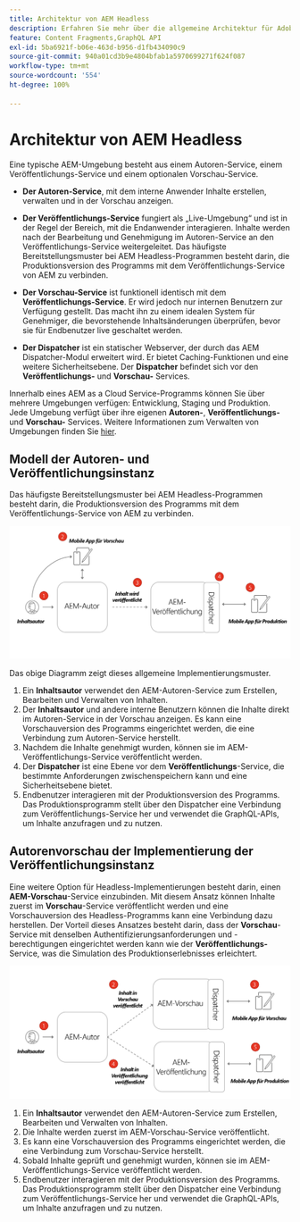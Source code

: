 ```yaml
---
title: Architektur von AEM Headless
description: Erfahren Sie mehr über die allgemeine Architektur für Adobe Experience Manager im Zusammenhang mit einer Headless-Implementierung. Machen Sie sich mit der Rolle der AEM-Autoren-, Vorschau- und Veröffentlichungs-Services und dem empfohlenen Implementierungsmuster für Headless-Programme vertraut.
feature: Content Fragments,GraphQL API
exl-id: 5ba6921f-b06e-463d-b956-d1fb434090c9
source-git-commit: 940a01cd3b9e4804bfab1a5970699271f624f087
workflow-type: tm+mt
source-wordcount: '554'
ht-degree: 100%

---
```


# Architektur von AEM Headless

Eine typische AEM-Umgebung besteht aus einem Autoren-Service, einem Veröffentlichungs-Service und einem optionalen Vorschau-Service.

* **Der Autoren-Service**, mit dem interne Anwender Inhalte erstellen, verwalten und in der Vorschau anzeigen.

* **Der Veröffentlichungs-Service** fungiert als „Live-Umgebung“ und ist in der Regel der Bereich, mit die Endanwender interagieren. Inhalte werden nach der Bearbeitung und Genehmigung im Autoren-Service an den Veröffentlichungs-Service weitergeleitet. Das häufigste Bereitstellungsmuster bei AEM Headless-Programmen besteht darin, die Produktionsversion des Programms mit dem Veröffentlichungs-Service von AEM zu verbinden.

* **Der Vorschau-Service** ist funktionell identisch mit dem **Veröffentlichungs-Service**. Er wird jedoch nur internen Benutzern zur Verfügung gestellt. Das macht ihn zu einem idealen System für Genehmiger, die bevorstehende Inhaltsänderungen überprüfen, bevor sie für Endbenutzer live geschaltet werden.

* **Der Dispatcher** ist ein statischer Webserver, der durch das AEM Dispatcher-Modul erweitert wird. Er bietet Caching-Funktionen und eine weitere Sicherheitsebene. Der **Dispatcher** befindet sich vor den **Veröffentlichungs-** und **Vorschau-** Services.

Innerhalb eines AEM as a Cloud Service-Programms können Sie über mehrere Umgebungen verfügen: Entwicklung, Staging und Produktion. Jede Umgebung verfügt über ihre eigenen **Autoren-**, **Veröffentlichungs-** und **Vorschau-** Services. Weitere Informationen zum Verwalten von Umgebungen finden Sie [hier](/help/implementing/cloud-manager/manage-environments.md).

## Modell der Autoren- und Veröffentlichungsinstanz

Das häufigste Bereitstellungsmuster bei AEM Headless-Programmen besteht darin, die Produktionsversion des Programms mit dem Veröffentlichungs-Service von AEM zu verbinden.

![Architektur der Autoren- und Veröffentlichungsinstanz](assets/autho-publish-architecture-diagram.png)

Das obige Diagramm zeigt dieses allgemeine Implementierungsmuster.

1. Ein **Inhaltsautor** verwendet den AEM-Autoren-Service zum Erstellen, Bearbeiten und Verwalten von Inhalten.
1. Der **Inhaltsautor** und andere interne Benutzern können die Inhalte direkt im Autoren-Service in der Vorschau anzeigen. Es kann eine Vorschauversion des Programms eingerichtet werden, die eine Verbindung zum Autoren-Service herstellt.
1. Nachdem die Inhalte genehmigt wurden, können sie im AEM-Veröffentlichungs-Service veröffentlicht werden.
1. Der **Dispatcher** ist eine Ebene vor dem **Veröffentlichungs**-Service, die bestimmte Anforderungen zwischenspeichern kann und eine Sicherheitsebene bietet.
1. Endbenutzer interagieren mit der Produktionsversion des Programms. Das Produktionsprogramm stellt über den Dispatcher eine Verbindung zum Veröffentlichungs-Service her und verwendet die GraphQL-APIs, um Inhalte anzufragen und zu nutzen.

## Autorenvorschau der Implementierung der Veröffentlichungsinstanz

Eine weitere Option für Headless-Implementierungen besteht darin, einen **AEM-Vorschau**-Service einzubinden. Mit diesem Ansatz können Inhalte zuerst im **Vorschau**-Service veröffentlicht werden und eine Vorschauversion des Headless-Programms kann eine Verbindung dazu herstellen. Der Vorteil dieses Ansatzes besteht darin, dass der **Vorschau**-Service mit denselben Authentifizierungsanforderungen und -berechtigungen eingerichtet werden kann wie der **Veröffentlichungs-** Service, was die Simulation des Produktionserlebnisses erleichtert.

![Architektur der Autorenvorschau und Veröffentlichungsinstanz](assets/author-preview-publish-architecture-diagram.png)

1. Ein **Inhaltsautor** verwendet den AEM-Autoren-Service zum Erstellen, Bearbeiten und Verwalten von Inhalten.
1. Die Inhalte werden zuerst im AEM-Vorschau-Service veröffentlicht.
1. Es kann eine Vorschauversion des Programms eingerichtet werden, die eine Verbindung zum Vorschau-Service herstellt.
1. Sobald Inhalte geprüft und genehmigt wurden, können sie im AEM-Veröffentlichungs-Service veröffentlicht werden.
1. Endbenutzer interagieren mit der Produktionsversion des Programms. Das Produktionsprogramm stellt über den Dispatcher eine Verbindung zum Veröffentlichungs-Service her und verwendet die GraphQL-APIs, um Inhalte anzufragen und zu nutzen.
